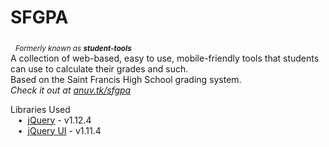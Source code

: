 # SFGPA
&nbsp;&nbsp;<sub>*Formerly known as* ***student-tools**</sub>*  
A collection of web-based, easy to use, mobile-friendly tools that students can use to calculate their grades and such.  
Based on the Saint Francis High School grading system.  
*Check it out at [anuv.tk/sfgpa](http://anuv.tk/sfgpa)*  
  
Libraries Used  
&nbsp;&nbsp;&nbsp;•&nbsp;&nbsp;[jQuery](https://jquery.com/) - v1.12.4  
&nbsp;&nbsp;&nbsp;•&nbsp;&nbsp;[jQuery UI](https://jqueryui.com/) - v1.11.4  

